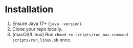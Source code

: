 # Installation
1. Ensure Java 17+ (`java -version`).
2. Clone your repo locally.
3. (macOS/Linux) Run `chmod +x scripts/run_mac.command scripts/run_linux.sh` once.
